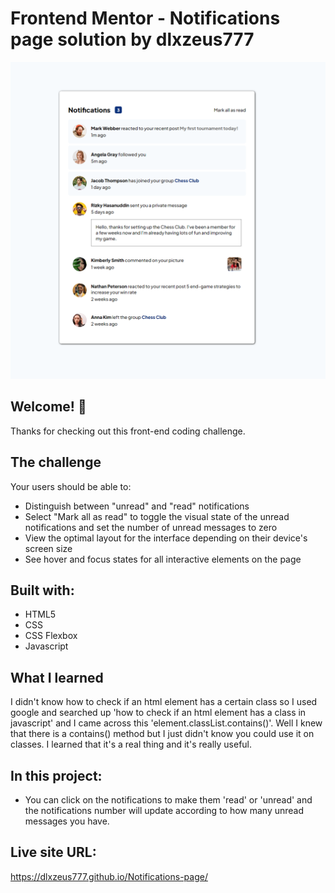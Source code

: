 # Frontend Mentor - Notifications page solution by dlxzeus777

![Design preview for the Notifications page coding challenge](./images/desktop.png)

## Welcome! 👋

Thanks for checking out this front-end coding challenge.

## The challenge

Your users should be able to: 

- Distinguish between "unread" and "read" notifications
- Select "Mark all as read" to toggle the visual state of the unread notifications and set the number of unread messages to zero
- View the optimal layout for the interface depending on their device's screen size
- See hover and focus states for all interactive elements on the page

## Built with:

- HTML5
- CSS
- CSS Flexbox
- Javascript

## What I learned

I didn't know how to check if an html element has a certain class so I used google and searched up 'how to check if an html element has a class in javascript' and I came across this 'element.classList.contains()'. Well I knew that there is a contains() method but I just didn't know you could use it on classes. I learned that it's a real thing and it's really useful.

## In this project:

- You can click on the notifications to make them 'read' or 'unread' and the notifications number will update according to how many unread messages you have.

## Live site URL: 
https://dlxzeus777.github.io/Notifications-page/
